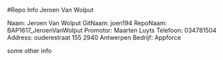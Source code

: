 #Repo Info Jeroen Van Wolput

<!---naam -->Naam: Jeroen Van Wolput
<!---gitnaam -->GitNaam: joen194
<!---reponaam -->RepoNaam: BAP1617_JeroenVanWolput
<!---promotor -->Promotor: Maarten Luyts
<!---phone -->Telefoon: 034781504
<!---address -->Address: ouderestraat 155 2940 Antwerpen 
<!---company -->Bedrijf: Appforce <!---end -->

some other info
